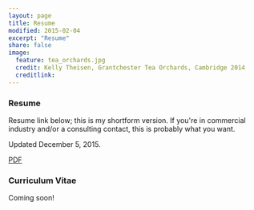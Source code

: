 ```yaml
---
layout: page
title: Resume
modified: 2015-02-04
excerpt: "Resume"
share: false
image:
  feature: tea_orchards.jpg
  credit: Kelly Theisen, Grantchester Tea Orchards, Cambridge 2014
  creditlink:
---
```


### Resume

Resume link below; this is my shortform version. If you're in commercial industry and/or a consulting contact, this is probably what you want.

Updated December 5, 2015.

<div markdown="0"><a href="https://github.com/theisencr/theisencr.github.io/blob/master/assets/ctheisen_resume.pdf" class="btn btn-info">PDF</a></div>

### Curriculum Vitae

Coming soon!
